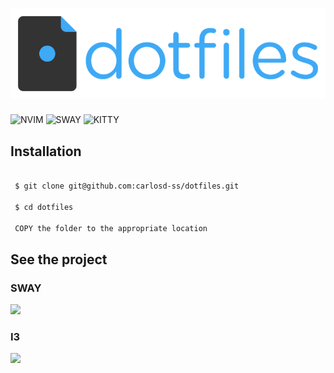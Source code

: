 # <img src="https://github.com/carlosd-ss/dotfiles/blob/master/a.png" widht="200">

![NVIM](https://img.shields.io/badge/nvim-green)
![SWAY](https://img.shields.io/badge/sway-blue)
![KITTY](https://img.shields.io/badge/kitty-yellow)




## Installation


```zsh

 $ git clone git@github.com:carlosd-ss/dotfiles.git

 $ cd dotfiles
 
 COPY the folder to the appropriate location
```

## See the project

### SWAY

<img src="https://github.com/carlosdss22/dotfiles/blob/master/sway.png" height="500" widht="100">


### I3

<img src="https://github.com/carlosdss22/dotfiles/blob/master/i3.png" height="500" widht="100">
